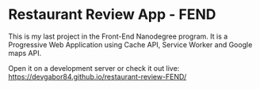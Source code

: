 # Restaurant Review App - FEND

This is my last project in the Front-End Nanodegree program. It is a Progressive Web Application using Cache API, Service Worker and Google maps API.

Open it on a development server or check it out live:
https://devgabor84.github.io/restaurant-review-FEND/
